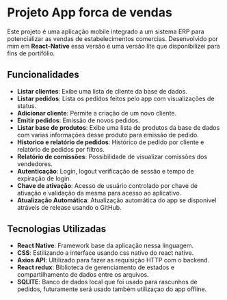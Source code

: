 # Projeto App forca de vendas

Este projeto é uma aplicação mobile integrado a um sistema ERP para potencializar as vendas de estabelecimentos comercias. Desenvolvido por mim em **React-Native** essa versão é uma versão lite que disponibilizei para fins de portifólio.

## Funcionalidades

- **Listar clientes**: Exibe uma lista de cliente da base de dados.
- **Listar pedidos**: Lista os pedidos feitos pelo app com visualizações de status.
- **Adicionar cliente**: Permite a criação de um novo cliente.
- **Emitir pedidos**: Emissão de novos pedidos.
- **Listar base de produtos**: Exibe uma lista de produtos da base de dados com varias informações desse produto para emissão de pedido.
- **Historico e relatório de pedidos**: Histórico de pedido por cliente e relatório de pedidos por filtros.
- **Relatório de comissões**: Possibilidade de visualizar comissões dos vendedores.
- **Autenticação**: Login, logout verificação de sessão e tempo de expiração de login.
- **Chave de ativação**: Acesso de usuário controlado por chave de ativação e validação da mesma para acesso ao aplicativo.
- **Atualização Automática**: Atualização automática do app se disponivel atráveis de release usando o GitHub.

## Tecnologias Utilizadas

- **React Native**: Framework base da aplicação nessa linguagem.
- **CSS**: Estilizando a interface usando css nativo do react native.
- **Axios API**: Ultilizado para fazer as requisição HTTP com o backend.
- **React redux**: Biblioteca de gerenciamento de estados e compartilhamento de dados entre os arquivos.
- **SQLITE**: Banco de dados local que foi usado para rascunhos de pedidos, futuramente será usado também utilizaçao do app offline.


